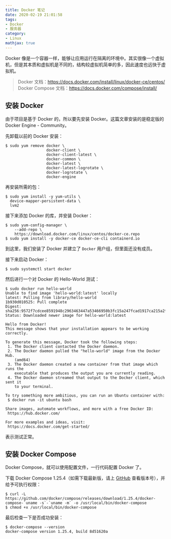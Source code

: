 ```yaml
---
title: Docker 笔记
date: 2020-02-19 21:01:58
tags:
- Docker
- 服务器
category:
- Linux
mathjax: true
---
```


Docker 像是一个容器一样，能够让应用运行在隔离的环境中。其实很像一个虚拟机，但是其本质和虚拟机是不同的，结构较虚拟机简单的多，因此速度也远快于虚拟机。

> Docker 文档：https://docs.docker.com/install/linux/docker-ce/centos/
> Docker Compose 文档：https://docs.docker.com/compose/install/

## 安装 Docker

由于项目是基于 Docker 的，所以要先安装 Docker。这篇文章安装的是稳定版的 Docker Engine - Community。

先卸载以前的 Docker 安装：

```
$ sudo yum remove docker \
                  docker-client \
                  docker-client-latest \
                  docker-common \
                  docker-latest \
                  docker-latest-logrotate \
                  docker-logrotate \
                  docker-engine
```

再安装所需的包：

```
$ sudo yum install -y yum-utils \
  device-mapper-persistent-data \
  lvm2
```

接下来添加 Docker 的库，并安装 Docker：

```
$ sudo yum-config-manager \
    --add-repo \
    https://download.docker.com/linux/centos/docker-ce.repo
$ sudo yum install -y docker-ce docker-ce-cli containerd.io
```

到这里，我们安装了 Docker 并建立了 `Docker` 用户组，但里面还没有成员。  

接下来启动 Docker：

```
$ sudo systemctl start docker
```

然后进行一个对 Docker 的 Hello-World 测试：

```
$ sudo docker run hello-world
Unable to find image 'hello-world:latest' locally
latest: Pulling from library/hello-world
1b930d010525: Pull complete
Digest: sha256:9572f7cdcee8591948c2963463447a53466950b3fc15a247fcad1917ca215a2f
Status: Downloaded newer image for hello-world:latest

Hello from Docker!
This message shows that your installation appears to be working correctly.

To generate this message, Docker took the following steps:
 1. The Docker client contacted the Docker daemon.
 2. The Docker daemon pulled the "hello-world" image from the Docker Hub.
    (amd64)
 3. The Docker daemon created a new container from that image which runs the
    executable that produces the output you are currently reading.
 4. The Docker daemon streamed that output to the Docker client, which sent it
    to your terminal.

To try something more ambitious, you can run an Ubuntu container with:
 $ docker run -it ubuntu bash

Share images, automate workflows, and more with a free Docker ID:
 https://hub.docker.com/

For more examples and ideas, visit:
 https://docs.docker.com/get-started/
```

表示测试正常。

## 安装 Docker Compose

Docker Compose，就可以使用配置文件，一行代码配置 Docker 了。

下载 Docker Compose 1.25.4（如需下载最新版，请上 [GitHub](https://github.com/docker/compose/releases) 查看版本号），并给予可执行权限：

```
$ curl -L https://github.com/docker/compose/releases/download/1.25.4/docker-compose-`uname -s`-`uname -m` -o /usr/local/bin/docker-compose
$ chmod +x /usr/local/bin/docker-compose
```

最后检查一下是否成功安装：

```
$ docker-compose --version
docker-compose version 1.25.4, build 8d51620a
```
